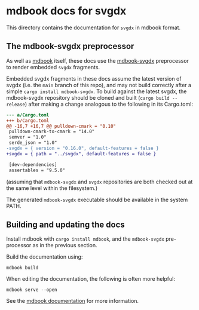 # mdbook docs for svgdx

This directory contains the documentation for `svgdx` in mdbook format.

## The mdbook-svgdx preprocessor

As well as [mdbook](https://rust-lang.github.io/mdBook/) itself, these docs use the [mdbook-svgdx](https://github.com/codedstructure/mdbook-svgdx) preprocessor to render embedded `svgdx` fragments.

Embedded svgdx fragments in these docs assume the latest version of svgdx (i.e. the `main` branch of this repo), and may not build correctly after a simple `cargo install mdbook-svgdx`.
To build against the latest svgdx, the mdbook-svgdx
repository should be cloned and built (`cargo build --release`) after making a change analogous to the following in its Cargo.toml:

```diff
--- a/Cargo.toml
+++ b/Cargo.toml
@@ -16,7 +16,7 @@ pulldown-cmark = "0.10"
 pulldown-cmark-to-cmark = "14.0"
 semver = "1.0"
 serde_json = "1.0"
-svgdx = { version = "0.16.0", default-features = false }
+svgdx = { path = "../svgdx", default-features = false }

 [dev-dependencies]
 assertables = "9.5.0"
```

(assuming that `mdbook-svgdx` and `svgdx` repositories are both checked out at the same level within the filesystem.)

The generated `mdbook-svgdx` executable should be available in the system PATH.

## Building and updating the docs

Install mdbook with `cargo install mdbook`, and the `mdbook-svgdx` pre-processor as in the previous section.

Build the documentation using:

```shell
mdbook build
```

When editing the documentation, the following is often more helpful:

```shell
mdbook serve --open
```

See the [mdbook documentation](https://rust-lang.github.io/mdBook/) for more information.
